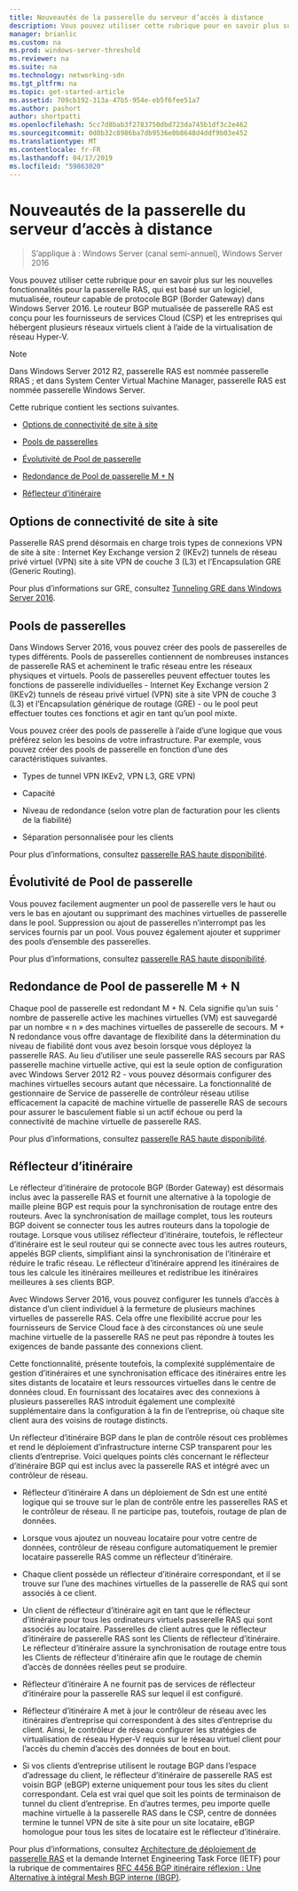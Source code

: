 ```yaml
---
title: Nouveautés de la passerelle du serveur d’accès à distance
description: Vous pouvez utiliser cette rubrique pour en savoir plus sur les nouvelles fonctionnalités pour la passerelle RAS, qui est basé sur un logiciel, mutualisée, routeur capable de protocole BGP (Border Gateway) dans Windows Server 2016.
manager: brianlic
ms.custom: na
ms.prod: windows-server-threshold
ms.reviewer: na
ms.suite: na
ms.technology: networking-sdn
ms.tgt_pltfrm: na
ms.topic: get-started-article
ms.assetid: 709cb192-313a-47b5-954e-eb5f6fee51a7
ms.author: pashort
author: shortpatti
ms.openlocfilehash: 5cc7d8bab3f2783750dbd723da745b1df3c2e462
ms.sourcegitcommit: 0d0b32c8986ba7db9536e0b8648d4ddf9b03e452
ms.translationtype: MT
ms.contentlocale: fr-FR
ms.lasthandoff: 04/17/2019
ms.locfileid: "59863020"
---
```

# <a name="whats-new-in-ras-gateway"></a>Nouveautés de la passerelle du serveur d’accès à distance

>S’applique à : Windows Server (canal semi-annuel), Windows Server 2016

Vous pouvez utiliser cette rubrique pour en savoir plus sur les nouvelles fonctionnalités pour la passerelle RAS, qui est basé sur un logiciel, mutualisée, routeur capable de protocole BGP (Border Gateway) dans Windows Server 2016. Le routeur BGP mutualisée de passerelle RAS est conçu pour les fournisseurs de services Cloud (CSP) et les entreprises qui hébergent plusieurs réseaux virtuels client à l’aide de la virtualisation de réseau Hyper-V.  
  
> [!NOTE]  
> Dans Windows Server 2012 R2, passerelle RAS est nommée passerelle RRAS ; et dans System Center Virtual Machine Manager, passerelle RAS est nommée passerelle Windows Server.  
  
Cette rubrique contient les sections suivantes.  
  
-   [Options de connectivité de site à site](#bkmk_s2s)  
  
-   [Pools de passerelles](#bkmk_pools)  
  
-   [Évolutivité de Pool de passerelle](#bkmk_gps)  
  
-   [Redondance de Pool de passerelle M + N](#bkmk_m)  
  
-   [Réflecteur d’itinéraire](#bkmk_rr)  
  
## <a name="bkmk_s2s"></a>Options de connectivité de site à site  
Passerelle RAS prend désormais en charge trois types de connexions VPN de site à site :  Internet Key Exchange version 2 (IKEv2) tunnels de réseau privé virtuel (VPN) site à site VPN de couche 3 (L3) et l’Encapsulation GRE (Generic Routing).  
  
Pour plus d’informations sur GRE, consultez [Tunneling GRE dans Windows Server 2016](../../../../remote/remote-access/ras-gateway/gre-tunneling-windows-server.md).  
  
## <a name="bkmk_pools"></a>Pools de passerelles  
Dans Windows Server 2016, vous pouvez créer des pools de passerelles de types différents. Pools de passerelles contiennent de nombreuses instances de passerelle RAS et acheminent le trafic réseau entre les réseaux physiques et virtuels. Pools de passerelles peuvent effectuer toutes les fonctions de passerelle individuelles - Internet Key Exchange version 2 (IKEv2) tunnels de réseau privé virtuel (VPN) site à site VPN de couche 3 (L3) et l’Encapsulation générique de routage (GRE) - ou le pool peut effectuer toutes ces fonctions et agir en tant qu’un pool mixte.  
  
Vous pouvez créer des pools de passerelle à l’aide d’une logique que vous préférez selon les besoins de votre infrastructure. Par exemple, vous pouvez créer des pools de passerelle en fonction d’une des caractéristiques suivantes.  
  
-   Types de tunnel VPN IKEv2, VPN L3, GRE VPN)  
  
-   Capacité  
  
-   Niveau de redondance (selon votre plan de facturation pour les clients de la fiabilité)  
  
-   Séparation personnalisée pour les clients  
  
Pour plus d’informations, consultez [passerelle RAS haute disponibilité](RAS-Gateway-High-Availability.md).  
  
## <a name="bkmk_gps"></a>Évolutivité de Pool de passerelle  
Vous pouvez facilement augmenter un pool de passerelle vers le haut ou vers le bas en ajoutant ou supprimant des machines virtuelles de passerelle dans le pool. Suppression ou ajout de passerelles n’interrompt pas les services fournis par un pool. Vous pouvez également ajouter et supprimer des pools d’ensemble des passerelles.  
  
Pour plus d’informations, consultez [passerelle RAS haute disponibilité](RAS-Gateway-High-Availability.md).  
  
## <a name="bkmk_m"></a>Redondance de Pool de passerelle M + N  
Chaque pool de passerelle est redondant M + N. Cela signifie qu’un suis ' nombre de passerelle active les machines virtuelles (VM) est sauvegardé par un nombre « n » des machines virtuelles de passerelle de secours. M + N redondance vous offre davantage de flexibilité dans la détermination du niveau de fiabilité dont vous avez besoin lorsque vous déployez la passerelle RAS. Au lieu d’utiliser une seule passerelle RAS secours par RAS passerelle machine virtuelle active, qui est la seule option de configuration avec Windows Server 2012 R2 - vous pouvez désormais configurer des machines virtuelles secours autant que nécessaire. La fonctionnalité de gestionnaire de Service de passerelle de contrôleur réseau utilise efficacement la capacité de machine virtuelle de passerelle RAS de secours pour assurer le basculement fiable si un actif échoue ou perd la connectivité de machine virtuelle de passerelle RAS.  
  
Pour plus d’informations, consultez [passerelle RAS haute disponibilité](RAS-Gateway-High-Availability.md).  
  
## <a name="bkmk_rr"></a>Réflecteur d’itinéraire  
Le réflecteur d’itinéraire de protocole BGP (Border Gateway) est désormais inclus avec la passerelle RAS et fournit une alternative à la topologie de maille pleine BGP est requis pour la synchronisation de routage entre des routeurs. Avec la synchronisation de maillage complet, tous les routeurs BGP doivent se connecter tous les autres routeurs dans la topologie de routage. Lorsque vous utilisez réflecteur d’itinéraire, toutefois, le réflecteur d’itinéraire est le seul routeur qui se connecte avec tous les autres routeurs, appelés BGP clients, simplifiant ainsi la synchronisation de l’itinéraire et réduire le trafic réseau. Le réflecteur d’itinéraire apprend les itinéraires de tous les calcule les itinéraires meilleures et redistribue les itinéraires meilleures à ses clients BGP.  
  
Avec Windows Server 2016, vous pouvez configurer les tunnels d’accès à distance d’un client individuel à la fermeture de plusieurs machines virtuelles de passerelle RAS. Cela offre une flexibilité accrue pour les fournisseurs de Service Cloud face à des circonstances où une seule machine virtuelle de la passerelle RAS ne peut pas répondre à toutes les exigences de bande passante des connexions client.  
  
Cette fonctionnalité, présente toutefois, la complexité supplémentaire de gestion d’itinéraires et une synchronisation efficace des itinéraires entre les sites distants de locataire et leurs ressources virtuelles dans le centre de données cloud. En fournissant des locataires avec des connexions à plusieurs passerelles RAS introduit également une complexité supplémentaire dans la configuration à la fin de l’entreprise, où chaque site client aura des voisins de routage distincts.  
  
Un réflecteur d’itinéraire BGP dans le plan de contrôle résout ces problèmes et rend le déploiement d’infrastructure interne CSP transparent pour les clients d’entreprise. Voici quelques points clés concernant le réflecteur d’itinéraire BGP qui est inclus avec la passerelle RAS et intégré avec un contrôleur de réseau.  
  
-   Réflecteur d’itinéraire A dans un déploiement de Sdn est une entité logique qui se trouve sur le plan de contrôle entre les passerelles RAS et le contrôleur de réseau. Il ne participe pas, toutefois, routage de plan de données.  
  
-   Lorsque vous ajoutez un nouveau locataire pour votre centre de données, contrôleur de réseau configure automatiquement le premier locataire passerelle RAS comme un réflecteur d’itinéraire.  
  
-   Chaque client possède un réflecteur d’itinéraire correspondant, et il se trouve sur l’une des machines virtuelles de la passerelle de RAS qui sont associés à ce client.  
  
-   Un client de réflecteur d’itinéraire agit en tant que le réflecteur d’itinéraire pour tous les ordinateurs virtuels passerelle RAS qui sont associés au locataire. Passerelles de client autres que le réflecteur d’itinéraire de passerelle RAS sont les Clients de réflecteur d’itinéraire. Le réflecteur d’itinéraire assure la synchronisation de routage entre tous les Clients de réflecteur d’itinéraire afin que le routage de chemin d’accès de données réelles peut se produire.  
  
-   Réflecteur d’itinéraire A ne fournit pas de services de réflecteur d’itinéraire pour la passerelle RAS sur lequel il est configuré.  
  
-   Réflecteur d’itinéraire A met à jour le contrôleur de réseau avec les itinéraires d’entreprise qui correspondent à des sites d’entreprise du client. Ainsi, le contrôleur de réseau configurer les stratégies de virtualisation de réseau Hyper-V requis sur le réseau virtuel client pour l’accès du chemin d’accès des données de bout en bout.  
  
-   Si vos clients d’entreprise utilisent le routage BGP dans l’espace d’adressage du client, le réflecteur d’itinéraire de passerelle RAS est voisin BGP (eBGP) externe uniquement pour tous les sites du client correspondant. Cela est vrai quel que soit les points de terminaison de tunnel du client d’entreprise. En d’autres termes, peu importe quelle machine virtuelle à la passerelle RAS dans le CSP, centre de données termine le tunnel VPN de site à site pour un site locataire, eBGP homologue pour tous les sites de locataire est le réflecteur d’itinéraire.  
  
Pour plus d’informations, consultez [Architecture de déploiement de passerelle RAS](RAS-Gateway-Deployment-Architecture.md) et la demande Internet Engineering Task Force (IETF) pour la rubrique de commentaires [RFC 4456 BGP itinéraire réflexion : Une Alternative à intégral Mesh BGP interne (IBGP)](https://tools.ietf.org/html/rfc4456).  
  

